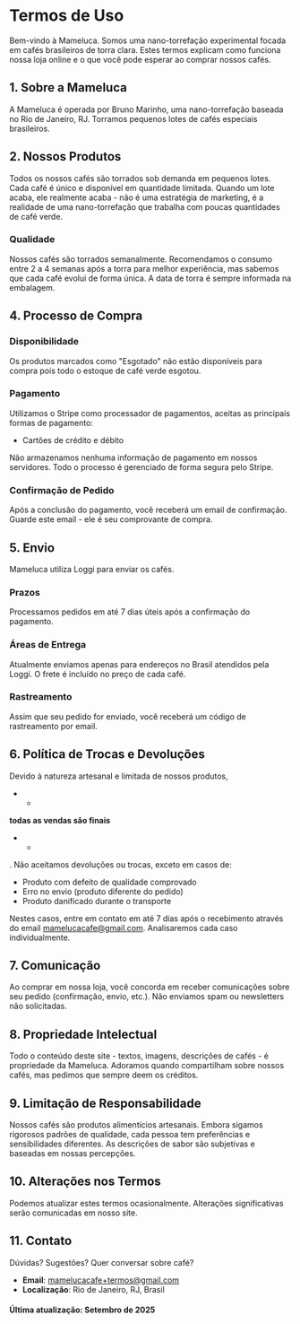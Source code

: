 # Termos de Uso

Bem-vindo à Mameluca. Somos uma nano-torrefação experimental focada em cafés brasileiros de torra clara. Estes termos explicam como funciona nossa loja online e o que você pode esperar ao comprar nossos cafés.

## 1. Sobre a Mameluca

A Mameluca é operada por Bruno Marinho, uma nano-torrefação baseada no Rio de Janeiro, RJ. Torramos pequenos lotes de cafés especiais brasileiros.

## 2. Nossos Produtos

Todos os nossos cafés são torrados sob demanda em pequenos lotes. Cada café é único e disponível em quantidade limitada. Quando um lote acaba, ele realmente acaba - não é uma estratégia de marketing, é a realidade de uma nano-torrefação que trabalha com poucas quantidades de café verde.

### Qualidade

Nossos cafés são torrados semanalmente. Recomendamos o consumo entre 2 a 4 semanas após a torra para melhor experiência, mas sabemos que cada café evolui de forma única. A data de torra é sempre informada na embalagem.

## 4. Processo de Compra

### Disponibilidade
Os produtos marcados como "Esgotado" não estão disponíveis para compra pois todo o estoque de café verde esgotou.

### Pagamento
Utilizamos o Stripe como processador de pagamentos, aceitas as principais formas de pagamento:
- Cartões de crédito e débito

Não armazenamos nenhuma informação de pagamento em nossos servidores. Todo o processo é gerenciado de forma segura pelo Stripe.

### Confirmação de Pedido
Após a conclusão do pagamento, você receberá um email de confirmação. Guarde este email - ele é seu comprovante de compra.

## 5. Envio

Mameluca utiliza Loggi para enviar os cafés.

### Prazos
Processamos pedidos em até 7 dias úteis após a confirmação do pagamento.

### Áreas de Entrega
Atualmente enviamos apenas para endereços no Brasil atendidos pela Loggi. O frete é incluído no preço de cada café.

### Rastreamento
Assim que seu pedido for enviado, você receberá um código de rastreamento por email.

## 6. Política de Trocas e Devoluções

Devido à natureza artesanal e limitada de nossos produtos,

- *

**todas as vendas são finais**

- *

. Não aceitamos devoluções ou trocas, exceto em casos de:

- Produto com defeito de qualidade comprovado
- Erro no envio (produto diferente do pedido)
- Produto danificado durante o transporte

Nestes casos, entre em contato em até 7 dias após o recebimento através do email mamelucacafe@gmail.com. Analisaremos cada caso individualmente.

## 7. Comunicação

Ao comprar em nossa loja, você concorda em receber comunicações sobre seu pedido (confirmação, envio, etc.). Não enviamos spam ou newsletters não solicitadas.

## 8. Propriedade Intelectual

Todo o conteúdo deste site - textos, imagens, descrições de cafés - é propriedade da Mameluca. Adoramos quando compartilham sobre nossos cafés, mas pedimos que sempre deem os créditos.

## 9. Limitação de Responsabilidade

Nossos cafés são produtos alimentícios artesanais. Embora sigamos rigorosos padrões de qualidade, cada pessoa tem preferências e sensibilidades diferentes. As descrições de sabor são subjetivas e baseadas em nossas percepções.

## 10. Alterações nos Termos

Podemos atualizar estes termos ocasionalmente. Alterações significativas serão comunicadas em nosso site.

## 11. Contato

Dúvidas? Sugestões? Quer conversar sobre café?

- **Email**: mamelucacafe+termos@gmail.com  
- **Localização**: Rio de Janeiro, RJ, Brasil   

####  Última atualização: Setembro de 2025